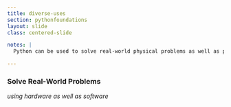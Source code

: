 ```yaml
---
title: diverse-uses
section: pythonfoundations
layout: slide
class: centered-slide

notes: |
  Python can be used to solve real-world physical problems as well as purely software-based solutions. The Raspberry Pi uses Python as its main programming language. Using Raspberry Pi you can build pet feeders, radios, arcade machines, all kinds of cool physical projects.

---
```


### Solve Real-World Problems

_using hardware as well as software_
